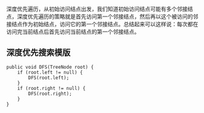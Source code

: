 深度优先遍历，从初始访问结点出发，我们知道初始访问结点可能有多个邻接结点，深度优先遍历的策略就是首先访问第一个邻接结点，然后再以这个被访问的邻接结点作为初始结点，访问它的第一个邻接结点。总结起来可以这样说：每次都在访问完当前结点后首先访问当前结点的第一个邻接结点。

## 深度优先搜索模版

    public void DFS(TreeNode root) {
        if (root.left != null) {
            DFS(root.left);
        }
        if (root.right != null) {
            DFS(root.right);
        }
    }